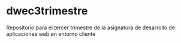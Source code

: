 # dwec3trimestre
Repositorio para el tercer trimestre de la asignatura de desarrollo de aplicaciones web en entorno cliente
